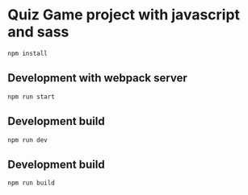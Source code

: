# Quiz Game project with javascript and sass  


`npm install`

## Development  with webpack server  
`npm run start`  

## Development  build
`npm run dev`

## Development build
`npm run build`